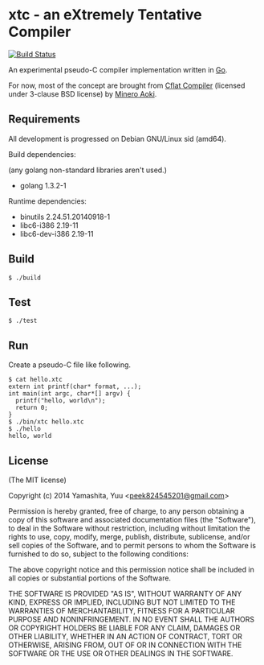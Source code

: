 # xtc - an eXtremely Tentative Compiler

[![Build Status](https://travis-ci.org/yyuu/xtc.svg?branch=master)](https://travis-ci.org/yyuu/xtc)

An experimental pseudo-C compiler implementation written in [Go](http://golang.org/).

For now, most of the concept are brought from [Cflat Compiler](http://i.loveruby.net/archive/cbc/cbc-1.0.tar.gz) (licensed under 3-clause BSD license) by [Minero Aoki](http://i.loveruby.net/).


## Requirements

All development is progressed on Debian GNU/Linux sid (amd64).

Build dependencies:

(any golang non-standard libraries aren't used.)

  * golang 1.3.2-1

Runtime dependencies:

  * binutils 2.24.51.20140918-1
  * libc6-i386 2.19-11
  * libc6-dev-i386 2.19-11


## Build

```
$ ./build
```


## Test

```
$ ./test
```


## Run

Create a pseudo-C file like following.

```
$ cat hello.xtc
extern int printf(char* format, ...);
int main(int argc, char*[] argv) {
  printf("hello, world\n");
  return 0;
}
$ ./bin/xtc hello.xtc
$ ./hello
hello, world
```


## License

(The MIT license)

Copyright (c) 2014 Yamashita, Yuu <<peek824545201@gmail.com>>

Permission is hereby granted, free of charge, to any person obtaining
a copy of this software and associated documentation files (the
"Software"), to deal in the Software without restriction, including
without limitation the rights to use, copy, modify, merge, publish,
distribute, sublicense, and/or sell copies of the Software, and to
permit persons to whom the Software is furnished to do so, subject to
the following conditions:

The above copyright notice and this permission notice shall be
included in all copies or substantial portions of the Software.

THE SOFTWARE IS PROVIDED "AS IS", WITHOUT WARRANTY OF ANY KIND,
EXPRESS OR IMPLIED, INCLUDING BUT NOT LIMITED TO THE WARRANTIES OF
MERCHANTABILITY, FITNESS FOR A PARTICULAR PURPOSE AND
NONINFRINGEMENT. IN NO EVENT SHALL THE AUTHORS OR COPYRIGHT HOLDERS BE
LIABLE FOR ANY CLAIM, DAMAGES OR OTHER LIABILITY, WHETHER IN AN ACTION
OF CONTRACT, TORT OR OTHERWISE, ARISING FROM, OUT OF OR IN CONNECTION
WITH THE SOFTWARE OR THE USE OR OTHER DEALINGS IN THE SOFTWARE.
